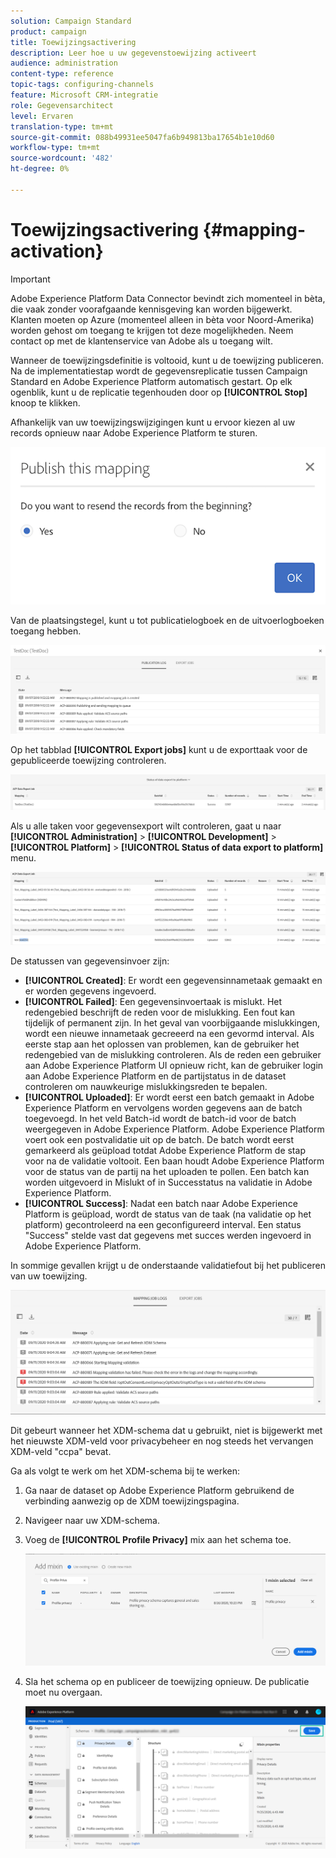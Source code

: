 ```yaml
---
solution: Campaign Standard
product: campaign
title: Toewijzingsactivering
description: Leer hoe u uw gegevenstoewijzing activeert
audience: administration
content-type: reference
topic-tags: configuring-channels
feature: Microsoft CRM-integratie
role: Gegevensarchitect
level: Ervaren
translation-type: tm+mt
source-git-commit: 088b49931ee5047fa6b949813ba17654b1e10d60
workflow-type: tm+mt
source-wordcount: '482'
ht-degree: 0%

---
```



# Toewijzingsactivering {#mapping-activation}

>[!IMPORTANT]
>
>Adobe Experience Platform Data Connector bevindt zich momenteel in bèta, die vaak zonder voorafgaande kennisgeving kan worden bijgewerkt. Klanten moeten op Azure (momenteel alleen in bèta voor Noord-Amerika) worden gehost om toegang te krijgen tot deze mogelijkheden. Neem contact op met de klantenservice van Adobe als u toegang wilt.

Wanneer de toewijzingsdefinitie is voltooid, kunt u de toewijzing publiceren. Na de implementatiestap wordt de gegevensreplicatie tussen Campaign Standard en Adobe Experience Platform automatisch gestart. Op elk ogenblik, kunt u de replicatie tegenhouden door op **[!UICONTROL Stop]** knoop te klikken.

Afhankelijk van uw toewijzingswijzigingen kunt u ervoor kiezen al uw records opnieuw naar Adobe Experience Platform te sturen.

![](assets/aep_publishmapping.png)

Van de plaatsingstegel, kunt u tot publicatielogboek en de uitvoerlogboeken toegang hebben.

![](assets/aep_publog.png)

Op het tabblad **[!UICONTROL Export jobs]** kunt u de exporttaak voor de gepubliceerde toewijzing controleren.

![](assets/aep_jobstatus.png)

Als u alle taken voor gegevensexport wilt controleren, gaat u naar **[!UICONTROL Administration]** > **[!UICONTROL Development]** > **[!UICONTROL Platform]** > **[!UICONTROL Status of data export to platform]** menu.

![](assets/aep_statusmapping.png)

De statussen van gegevensinvoer zijn:

* **[!UICONTROL Created]**: Er wordt een gegevensinnametaak gemaakt en er worden gegevens ingevoerd.
* **[!UICONTROL Failed]**: Een gegevensinvoertaak is mislukt. Het redengebied beschrijft de reden voor de mislukking. Een fout kan tijdelijk of permanent zijn. In het geval van voorbijgaande mislukkingen, wordt een nieuwe innametaak gecreeerd na een gevormd interval. Als eerste stap aan het oplossen van problemen, kan de gebruiker het redengebied van de mislukking controleren. Als de reden een gebruiker aan Adobe Experience Platform UI opnieuw richt, kan de gebruiker login aan Adobe Experience Platform en de partijstatus in de dataset controleren om nauwkeurige mislukkingsreden te bepalen.
* **[!UICONTROL Uploaded]**: Er wordt eerst een batch gemaakt in Adobe Experience Platform en vervolgens worden gegevens aan de batch toegevoegd. In het veld Batch-id wordt de batch-id voor de batch weergegeven in Adobe Experience Platform. Adobe Experience Platform voert ook een postvalidatie uit op de batch. De batch wordt eerst gemarkeerd als geüpload totdat Adobe Experience Platform de stap voor na de validatie voltooit. Een baan houdt Adobe Experience Platform voor de status van de partij na het uploaden te pollen. Een batch kan worden uitgevoerd in Mislukt of in Successtatus na validatie in Adobe Experience Platform.
* **[!UICONTROL Success]**: Nadat een batch naar Adobe Experience Platform is geüpload, wordt de status van de taak (na validatie op het platform) gecontroleerd na een geconfigureerd interval. Een status &quot;Success&quot; stelde vast dat gegevens met succes werden ingevoerd in Adobe Experience Platform.

In sommige gevallen krijgt u de onderstaande validatiefout bij het publiceren van uw toewijzing.

![](assets/aep_datamapping_ccpa.png)

Dit gebeurt wanneer het XDM-schema dat u gebruikt, niet is bijgewerkt met het nieuwste XDM-veld voor privacybeheer en nog steeds het vervangen XDM-veld &quot;ccpa&quot; bevat.

Ga als volgt te werk om het XDM-schema bij te werken:

1. Ga naar de dataset op Adobe Experience Platform gebruikend de verbinding aanwezig op de XDM toewijzingspagina.

1. Navigeer naar uw XDM-schema.

1. Voeg de **[!UICONTROL Profile Privacy]** mix aan het schema toe.

   ![](assets/aep_datamapping_privacyfield.png)

1. Sla het schema op en publiceer de toewijzing opnieuw. De publicatie moet nu overgaan.

   ![](assets/aep_save_mapping.png)
